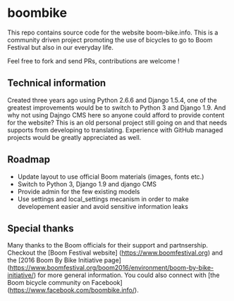 # boombike

This repo contains source code for the website boom-bike.info. 
This is a community driven project promoting the use of bicycles to go to Boom Festival but also in our everyday life.

Feel free to fork and send PRs, contributions are welcome !

## Technical information
Created three years ago using Python 2.6.6 and Django 1.5.4, one of the greatest improvements would be to switch to Python 3 and Django 1.9. And why not using Dajngo CMS here so anyone could afford to provide content for the website?
This is an old personal project still going on and that needs supports from developing to translating. Experience with GitHub managed projects would be greatly appreciated as well.

## Roadmap
* Update layout to use official Boom materials (images, fonts etc.)
* Switch to Python 3, Django 1.9 and django CMS
* Provide admin for the few existing models
* Use settings and local_settings mecanism in order to make developement easier and avoid sensitive information leaks

## Special thanks
Many thanks to the Boom officials for their support and partnsership. Checkout the [Boom Festival website] (https://www.boomfestival.org) and the [2016 Boom By Bike Initiative page] (https://www.boomfestival.org/boom2016/environment/boom-by-bike-initiative/) for more general information. You could also connect with [the Boom bicycle community on Facebook] (https://www.facebook.com/boombike.info/).
